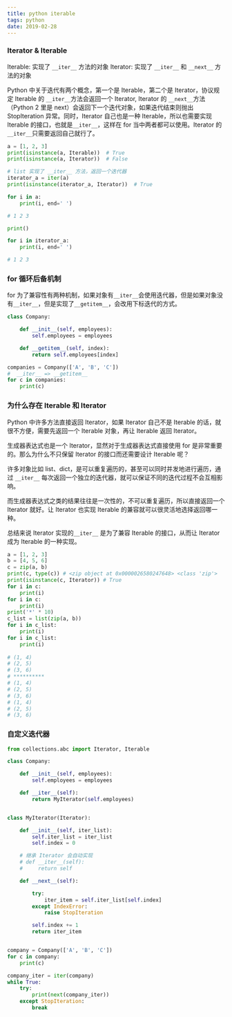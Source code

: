 ```yaml
---
title: python iterable
tags: python
date: 2019-02-28
---
```


### Iterator & Iterable

Iterable: 实现了 `__iter__` 方法的对象
Iterator: 实现了 `__iter__` 和 `__next__` 方法的对象

Python 中关于迭代有两个概念，第一个是 Iterable，第二个是 Iterator，协议规定 Iterable 的 `__iter__`方法会返回一个 Iterator, Iterator 的 `__next__`方法（Python 2 里是 next）会返回下一个迭代对象，如果迭代结束则抛出 StopIteration 异常。同时，Iterator 自己也是一种 Iterable，所以也需要实现 Iterable 的接口，也就是`__iter__`，这样在 for 当中两者都可以使用。Iterator 的`__iter__`只需要返回自己就行了。

```python
a = [1, 2, 3]
print(isinstance(a, Iterable))  # True
print(isinstance(a, Iterator))  # False

# list 实现了 __iter__ 方法，返回一个迭代器
iterator_a = iter(a)
print(isinstance(iterator_a, Iterator))  # True

for i in a:
    print(i, end=' ')

# 1 2 3

print()

for i in iterator_a:
    print(i, end=' ')

# 1 2 3
```

### for 循环后备机制

for 为了兼容性有两种机制，如果对象有`__iter__`会使用迭代器，但是如果对象没有`__iter__`，但是实现了`__getitem__`，会改用下标迭代的方式。

```python
class Company:

    def __init__(self, employees):
        self.employees = employees

    def __getitem__(self, index):
        return self.employees[index]

companies = Company(['A', 'B', 'C'])
#  __iter__ => __getitem__
for c in companies:
    print(c)
```

###  为什么存在 Iterable 和 Iterator

Python 中许多方法直接返回 Iterator，如果 Iterator 自己不是 Iterable 的话，就很不方便，需要先返回一个 Iterable 对象，再让 Iterable 返回 Iterator。

生成器表达式也是一个 Iterator，显然对于生成器表达式直接使用 for 是非常重要的。那么为什么不只保留 Iterator 的接口而还需要设计 Iterable 呢？

许多对象比如 list、dict，是可以重复遍历的，甚至可以同时并发地进行遍历，通过 `__iter__` 每次返回一个独立的迭代器，就可以保证不同的迭代过程不会互相影响。

而生成器表达式之类的结果往往是一次性的，不可以重复遍历，所以直接返回一个 Iterator 就好。让 Iterator 也实现 Iterable 的兼容就可以很灵活地选择返回哪一种。

总结来说 Iterator 实现的`__iter__` 是为了兼容 Iterable 的接口，从而让 Iterator 成为 Iterable 的一种实现。

```python
a = [1, 2, 3]
b = [4, 5, 6]
c = zip(a, b)   
print(c, type(c)) # <zip object at 0x0000026580247648> <class 'zip'>
print(isinstance(c, Iterator)) # True
for i in c:
    print(i)
for i in c:
    print(i)
print('*' * 10)
c_list = list(zip(a, b))
for i in c_list:
    print(i)
for i in c_list:
    print(i)
    
# (1, 4)
# (2, 5)
# (3, 6)
# **********
# (1, 4)
# (2, 5)
# (3, 6)
# (1, 4)
# (2, 5)
# (3, 6)
```

### 自定义迭代器

```python
from collections.abc import Iterator, Iterable

class Company:

    def __init__(self, employees):
        self.employees = employees

    def __iter__(self):
        return MyIterator(self.employees)


class MyIterator(Iterator):

    def __init__(self, iter_list):
        self.iter_list = iter_list
        self.index = 0

    # 继承 Iterator 会自动实现
    # def __iter__(self):
    #     return self

    def __next__(self):

        try:
            iter_item = self.iter_list[self.index]
        except IndexError:
            raise StopIteration

        self.index += 1
        return iter_item


company = Company(['A', 'B', 'C'])
for c in company:
    print(c)

company_iter = iter(company)
while True:
    try:
        print(next(company_iter))
    except StopIteration:
        break
```
